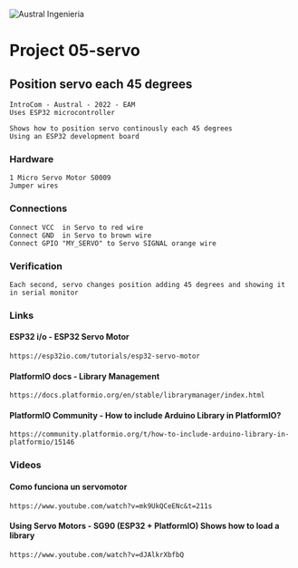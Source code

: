 

![Austral Ingenieria](https://encrypted-tbn0.gstatic.com/images?q=tbn%3AANd9GcQooGo7vQn4t9-6Bt46qZF-UY4_QFpYOeh7kVWzwpr_lbLr5wka)


# Project 05-servo

##  Position servo each 45 degrees

    IntroCom - Austral - 2022 - EAM
    Uses ESP32 microcontroller

    Shows how to position servo continously each 45 degrees
    Using an ESP32 development board

### Hardware

    1 Micro Servo Motor S0009
    Jumper wires

###  Connections

    Connect VCC  in Servo to red wire
    Connect GND  in Servo to brown wire
    Connect GPIO "MY_SERVO" to Servo SIGNAL orange wire

###  Verification

    Each second, servo changes position adding 45 degrees and showing it in serial monitor

###  Links

####    ESP32 i/o - ESP32 Servo Motor

    https://esp32io.com/tutorials/esp32-servo-motor

####    PlatformIO docs - Library Management

    https://docs.platformio.org/en/stable/librarymanager/index.html 

####    PlatformIO Community - How to include Arduino Library in PlatformIO?

    https://community.platformio.org/t/how-to-include-arduino-library-in-platformio/15146


### Videos

####    Como funciona un servomotor

    https://www.youtube.com/watch?v=mk9UkQCeENc&t=211s

####    Using Servo Motors - SG90 (ESP32 + PlatformIO) Shows how to load a library

    https://www.youtube.com/watch?v=dJAlkrXbfbQ
        



